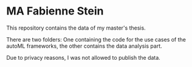 # MA Fabienne Stein

This repository contains the data of my master's thesis.

There are two folders: One containing the code for the use cases of the autoML frameworks, the other contains the data analysis part.

Due to privacy reasons, I was not allowed to publish the data.
